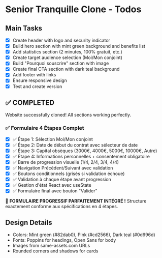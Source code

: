 # Senior Tranquille Clone - Todos

## Main Tasks
- [x] Create header with logo and security indicator
- [x] Build hero section with mint green background and benefits list
- [x] Add statistics section (2 minutes, 100% gratuit, etc.)
- [x] Create target audience selection (Moi/Mon conjoint)
- [x] Build "Pourquoi souscrire" section with image
- [x] Create final CTA section with dark teal background
- [x] Add footer with links
- [x] Ensure responsive design
- [x] Test and create version

## ✅ COMPLETED
Website successfully cloned! All sections working perfectly.

### ✅ Formulaire 4 Étapes Complet
- [x] ✅ Étape 1: Sélection Moi/Mon conjoint
- [x] ✅ Étape 2: Date de début du contrat avec sélecteur de date
- [x] ✅ Étape 3: Capital obsèques (3000€, 4000€, 5000€, 10000€, Autre)
- [x] ✅ Étape 4: Informations personnelles + consentement obligatoire
- [x] ✅ Barre de progression visuelle (1/4, 2/4, 3/4, 4/4)
- [x] ✅ Navigation Précédent/Suivant avec validation
- [x] ✅ Boutons conditionnels (grisés si validation échoue)
- [x] ✅ Validation à chaque étape avant progression
- [x] ✅ Gestion d'état React avec useState
- [x] ✅ Formulaire final avec bouton "Valider"

🎉 **FORMULAIRE PROGRESSIF PARFAITEMENT INTÉGRÉ !**
Structure exactement conforme aux spécifications en 4 étapes.

## Design Details
- Colors: Mint green (#82dab0), Pink (#cd2566), Dark teal (#0d696d)
- Fonts: Poppins for headings, Open Sans for body
- Images from same-assets.com URLs
- Rounded corners and shadows for cards
